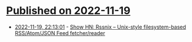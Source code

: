 # [Published on 2022-11-19](index.md)

* [2022-11-19, 22:13:01](https://news.ycombinator.com/item?id=33675361) - [Show HN: Rssnix – Unix-style filesystem-based RSS/Atom/JSON Feed fetcher/reader](https://github.com/jafarlihi/rssnix)
